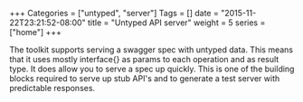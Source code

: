 +++
Categories = ["untyped", "server"]
Tags = []
date = "2015-11-22T23:21:52-08:00"
title = "Untyped API server"
weight = 5
series = ["home"]
+++

The toolkit supports serving a swagger spec with untyped data. This means that it uses mostly interface{} as params to each operation and as result type. It does allow you to serve a spec up quickly. This is one of the building blocks required to serve up stub API's and to generate a test server with predictable responses.

<!--more-->
